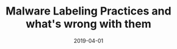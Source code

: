 ---
layout: post
title: Malware Labeling Practices and what's wrong with them
venue: Cyber Security Seminar, TU Delft
date: 2019-04-01
slides: seminar-malware analysis-evaluation.pdf
---